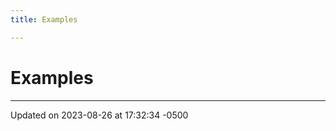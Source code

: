 ```yaml
---
title: Examples

---
```


# Examples







-------------------------------

Updated on 2023-08-26 at 17:32:34 -0500
